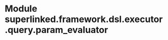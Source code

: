 Module superlinked.framework.dsl.executor.query.param_evaluator
===============================================================